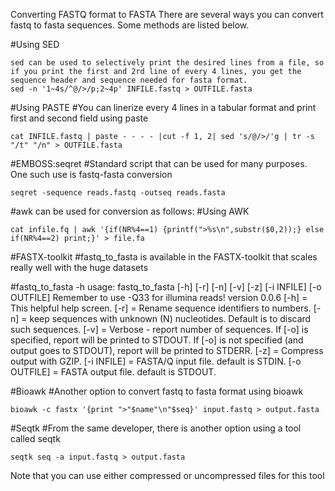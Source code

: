 Converting FASTQ format to FASTA
There are several ways you can convert fastq to fasta sequences. Some methods are listed below.

#Using SED
```
sed can be used to selectively print the desired lines from a file, so if you print the first and 2rd line of every 4 lines, you get the sequence header and sequence needed for fasta format.
sed -n '1~4s/^@/>/p;2~4p' INFILE.fastq > OUTFILE.fasta
```
#Using PASTE
#You can linerize every 4 lines in a tabular format and print first and second field using paste

```
cat INFILE.fastq | paste - - - - |cut -f 1, 2| sed 's/@/>/'g | tr -s "/t" "/n" > OUTFILE.fasta
```

#EMBOSS:seqret
#Standard script that can be used for many purposes. One such use is fastq-fasta conversion

```
seqret -sequence reads.fastq -outseq reads.fasta
```
#awk can be used for conversion as follows:
#Using AWK
```
cat infile.fq | awk '{if(NR%4==1) {printf(">%s\n",substr($0,2));} else if(NR%4==2) print;}' > file.fa
```
#FASTX-toolkit
#fastq_to_fasta is available in the FASTX-toolkit that scales really well with the huge datasets

#fastq_to_fasta -h
usage: fastq_to_fasta [-h] [-r] [-n] [-v] [-z] [-i INFILE] [-o OUTFILE]
 Remember to use -Q33 for illumina reads!
version 0.0.6
	   [-h]         = This helpful help screen.
	   [-r]         = Rename sequence identifiers to numbers.
	   [-n]         = keep sequences with unknown (N) nucleotides.
			       Default is to discard such sequences.
	   [-v]         = Verbose - report number of sequences.
			       If [-o] is specified,  report will be printed to STDOUT.
			       If [-o] is not specified (and output goes to STDOUT),
			       report will be printed to STDERR.
	   [-z]         = Compress output with GZIP.
	   [-i INFILE]  = FASTA/Q input file. default is STDIN.
	   [-o OUTFILE] = FASTA output file. default is STDOUT.

#Bioawk
#Another option to convert fastq to fasta format using bioawk

```
bioawk -c fastx '{print ">"$name"\n"$seq}' input.fastq > output.fasta
```

#Seqtk
#From the same developer, there is another option using a tool called seqtk

```
seqtk seq -a input.fastq > output.fasta
```
Note that you can use either compressed or uncompressed files for this tool

